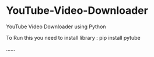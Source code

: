 # YouTube-Video-Downloader
YouTube Video Downloader using Python

To Run this you need to install library : 
pip install pytube

......
